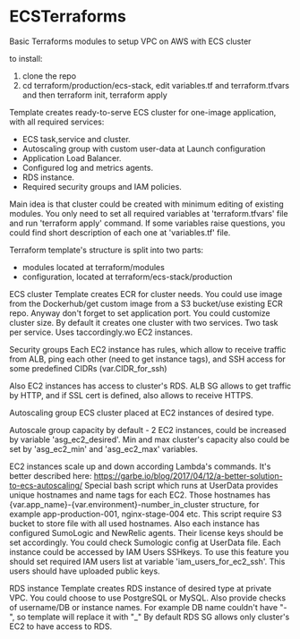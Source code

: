 # ECSTerraforms
Basic Terraforms modules to setup VPC on AWS with ECS cluster

to install:
1) clone the repo
2) cd terraform/production/ecs-stack, edit variables.tf and terraform.tfvars and then terraform init, terraform apply

Template creates ready-to-serve ECS cluster for one-image application, with all required services:
  - ECS task,service and cluster.
  - Autoscaling group with custom user-data at Launch configuration
  - Application Load Balancer.
  - Configured log and metrics agents.
  - RDS instance.
  - Required security groups and IAM policies.

Main idea is that cluster could be created with minimum editing of existing modules.
You only need to set all required variables at 'terraform.tfvars' file and run 'terraform apply' command.
If some variables raise questions, you could find short description of each one at 'variables.tf' file.

Terraform template's structure is split into two parts:
- modules located at terraform/modules
- configuration, located at terraform/ecs-stack/production

ECS cluster
  Template creates ECR for cluster needs. You could use image from the Dockerhub/get custom image from a S3 bucket/use existing ECR repo. Anyway don't forget to set application port.
You could customize cluster size. By default it creates one cluster with two services. Two task per service. Uses taccordingly.wo EC2 instances.

Security groups
  Each EC2 instance has rules, which allow to receive traffic from ALB, ping each other (need to get instance tags), and SSH access for some predefined CIDRs (var.CIDR_for_ssh)

Also EC2 instances has access to cluster's RDS.
  ALB SG allows to get traffic by HTTP, and if SSL cert is defined, also allows to receive HTTPS.

Autoscaling group
  ECS cluster placed at EC2 instances of desired type.

Autoscale group capacity by default - 2 EC2 instances, could be increased by variable 'asg_ec2_desired'.
Min and max cluster's capacity also could be set by 'asg_ec2_min' and 'asg_ec2_max' variables.

EC2 instances scale up and down according Lambda's commands. It's better described here: https://garbe.io/blog/2017/04/12/a-better-solution-to-ecs-autoscaling/
 Special bash script which runs at UserData provides unique hostnames and name tags for each EC2. Those hostnames has {var.app_name}-{var.environment}-number_in_cluster structure, for example
 app-production-001, nginx-stage-004 etc. This script require S3 bucket to store file with all used hostnames.
 Also each instance has configured SumoLogic and NewRelic agents. Their license keys should be set accordingly. You could check Sumologic config at UserData file.
 Each instance could be accessed by IAM Users SSHkeys. To use this feature you should set required IAM users list at variable 'iam_users_for_ec2_ssh'. This users should have uploaded public keys.

RDS instance
  Template creates RDS instance of desired type at private VPC. You could choose to use PostgreSQL or MySQL.
Also provide checks of username/DB or instance names. For example DB name couldn't have "-", so template will replace it with "_"
By default RDS SG allows only cluster's EC2 to have access to RDS.
